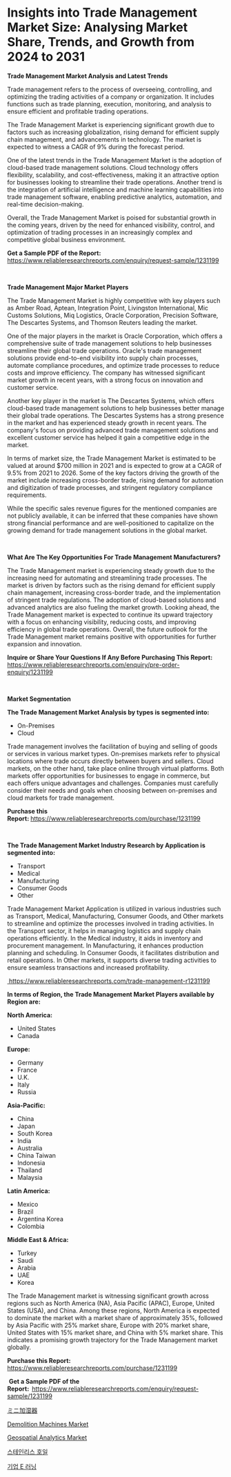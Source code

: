 <p><h1>Insights into Trade Management Market Size: Analysing Market Share, Trends, and Growth from 2024 to 2031</h1></p><p><strong>Trade Management Market Analysis and Latest Trends</strong></p>
<p><p>Trade management refers to the process of overseeing, controlling, and optimizing the trading activities of a company or organization. It includes functions such as trade planning, execution, monitoring, and analysis to ensure efficient and profitable trading operations.</p><p>The Trade Management Market is experiencing significant growth due to factors such as increasing globalization, rising demand for efficient supply chain management, and advancements in technology. The market is expected to witness a CAGR of 9% during the forecast period.</p><p>One of the latest trends in the Trade Management Market is the adoption of cloud-based trade management solutions. Cloud technology offers flexibility, scalability, and cost-effectiveness, making it an attractive option for businesses looking to streamline their trade operations. Another trend is the integration of artificial intelligence and machine learning capabilities into trade management software, enabling predictive analytics, automation, and real-time decision-making.</p><p>Overall, the Trade Management Market is poised for substantial growth in the coming years, driven by the need for enhanced visibility, control, and optimization of trading processes in an increasingly complex and competitive global business environment.</p></p>
<p><strong>Get a Sample PDF of the Report:&nbsp;</strong> <a href="https://www.reliableresearchreports.com/enquiry/request-sample/1231199">https://www.reliableresearchreports.com/enquiry/request-sample/1231199</a></p>
<p>&nbsp;</p>
<p><strong>Trade Management Major Market Players</strong></p>
<p><p>The Trade Management Market is highly competitive with key players such as Amber Road, Aptean, Integration Point, Livingston International, Mic Customs Solutions, Miq Logistics, Oracle Corporation, Precision Software, The Descartes Systems, and Thomson Reuters leading the market.</p><p>One of the major players in the market is Oracle Corporation, which offers a comprehensive suite of trade management solutions to help businesses streamline their global trade operations. Oracle's trade management solutions provide end-to-end visibility into supply chain processes, automate compliance procedures, and optimize trade processes to reduce costs and improve efficiency. The company has witnessed significant market growth in recent years, with a strong focus on innovation and customer service.</p><p>Another key player in the market is The Descartes Systems, which offers cloud-based trade management solutions to help businesses better manage their global trade operations. The Descartes Systems has a strong presence in the market and has experienced steady growth in recent years. The company's focus on providing advanced trade management solutions and excellent customer service has helped it gain a competitive edge in the market.</p><p>In terms of market size, the Trade Management Market is estimated to be valued at around $700 million in 2021 and is expected to grow at a CAGR of 9.5% from 2021 to 2026. Some of the key factors driving the growth of the market include increasing cross-border trade, rising demand for automation and digitization of trade processes, and stringent regulatory compliance requirements.</p><p>While the specific sales revenue figures for the mentioned companies are not publicly available, it can be inferred that these companies have shown strong financial performance and are well-positioned to capitalize on the growing demand for trade management solutions in the global market.</p></p>
<p>&nbsp;</p>
<p><strong>What Are The Key Opportunities For Trade Management Manufacturers?</strong></p>
<p><p>The Trade Management market is experiencing steady growth due to the increasing need for automating and streamlining trade processes. The market is driven by factors such as the rising demand for efficient supply chain management, increasing cross-border trade, and the implementation of stringent trade regulations. The adoption of cloud-based solutions and advanced analytics are also fueling the market growth. Looking ahead, the Trade Management market is expected to continue its upward trajectory with a focus on enhancing visibility, reducing costs, and improving efficiency in global trade operations. Overall, the future outlook for the Trade Management market remains positive with opportunities for further expansion and innovation.</p></p>
<p><strong>Inquire or Share Your Questions If Any Before Purchasing This Report:</strong> <a href="https://www.reliableresearchreports.com/enquiry/pre-order-enquiry/1231199">https://www.reliableresearchreports.com/enquiry/pre-order-enquiry/1231199</a></p>
<p>&nbsp;</p>
<p><strong>Market Segmentation</strong></p>
<p><strong>The Trade Management Market Analysis by types is segmented into:</strong></p>
<p><ul><li>On-Premises</li><li>Cloud</li></ul></p>
<p><p>Trade management involves the facilitation of buying and selling of goods or services in various market types. On-premises markets refer to physical locations where trade occurs directly between buyers and sellers. Cloud markets, on the other hand, take place online through virtual platforms. Both markets offer opportunities for businesses to engage in commerce, but each offers unique advantages and challenges. Companies must carefully consider their needs and goals when choosing between on-premises and cloud markets for trade management.</p></p>
<p><strong>Purchase this Report:&nbsp;</strong><a href="https://www.reliableresearchreports.com/purchase/1231199">https://www.reliableresearchreports.com/purchase/1231199</a></p>
<p>&nbsp;</p>
<p><strong>The Trade Management Market Industry Research by Application is segmented into:</strong></p>
<p><ul><li>Transport</li><li>Medical</li><li>Manufacturing</li><li>Consumer Goods</li><li>Other</li></ul></p>
<p><p>Trade Management Market Application is utilized in various industries such as Transport, Medical, Manufacturing, Consumer Goods, and Other markets to streamline and optimize the processes involved in trading activities. In the Transport sector, it helps in managing logistics and supply chain operations efficiently. In the Medical industry, it aids in inventory and procurement management. In Manufacturing, it enhances production planning and scheduling. In Consumer Goods, it facilitates distribution and retail operations. In Other markets, it supports diverse trading activities to ensure seamless transactions and increased profitability.</p></p>
<p><a href="https://www.reliableresearchreports.com/trade-management-r1231199">&nbsp;https://www.reliableresearchreports.com/trade-management-r1231199</a></p>
<p><strong>In terms of Region, the Trade Management Market Players available by Region are:</strong></p>
<p>
    <p> <strong> North America: </strong>
        <ul>
            <li>United States</li>
            <li>Canada</li>
        </ul>
        </p> 
    <p> <strong> Europe: </strong>
        <ul>
            <li>Germany</li>
            <li>France</li>
            <li>U.K.</li>
            <li>Italy</li>
            <li>Russia</li>
        </ul>
        </p> 
    <p> <strong> Asia-Pacific: </strong>
        <ul>
            <li>China</li>
            <li>Japan</li>
            <li>South Korea</li>
            <li>India</li>
            <li>Australia</li>
            <li>China Taiwan</li>
            <li>Indonesia</li>
            <li>Thailand</li>
            <li>Malaysia</li>
        </ul>
        </p> 
    <p> <strong> Latin America: </strong>
        <ul>
            <li>Mexico</li>
            <li>Brazil</li>
            <li>Argentina Korea</li>
            <li>Colombia</li>
        </ul>
        </p> 
    <p> <strong> Middle East & Africa: </strong>
        <ul>
            <li>Turkey</li>
            <li>Saudi</li>
            <li>Arabia</li>
            <li>UAE</li>
            <li>Korea</li>
        </ul>
    </p>
    </p>
<p><p>The Trade Management market is witnessing significant growth across regions such as North America (NA), Asia Pacific (APAC), Europe, United States (USA), and China. Among these regions, North America is expected to dominate the market with a market share of approximately 35%, followed by Asia Pacific with 25% market share, Europe with 20% market share, United States with 15% market share, and China with 5% market share. This indicates a promising growth trajectory for the Trade Management market globally.</p></p>
<p><strong>Purchase this Report: </strong><a href="https://www.reliableresearchreports.com/purchase/1231199">https://www.reliableresearchreports.com/purchase/1231199</a></p>
<p>&nbsp;<strong>Get a Sample PDF of the Report:&nbsp;&nbsp;</strong><a href="https://www.reliableresearchreports.com/enquiry/request-sample/1231199">https://www.reliableresearchreports.com/enquiry/request-sample/1231199</a></p>
<p><strong></strong></p>
<p><p><a href="https://medium.com/@nyahmertz1944/2024%E5%B9%B4%E3%81%8B%E3%82%892031%E5%B9%B4%E3%81%BE%E3%81%A7%E3%81%AE%E6%9C%9F%E9%96%93%E3%81%AB%E4%BA%88%E6%B8%AC%E3%81%95%E3%82%8C%E3%81%9F%E3%83%9F%E3%83%8B%E5%8A%A0%E6%B9%BF%E5%99%A8%E5%B8%82%E5%A0%B4%E5%88%86%E6%9E%90%E3%81%A8%E3%82%B5%E3%82%A4%E3%82%BA-932bbb1c0307">ミニ加湿器</a></p><p><a href="https://www.linkedin.com/pulse/demolition-machines-market-share-evolution-growth-trends-4mpic">Demolition Machines Market</a></p><p><a href="https://github.com/angeliabkratze/Market-Research-Report-List-1/blob/main/geospatial-analytics-market.md">Geospatial Analytics Market</a></p><p><a href="https://medium.com/@llanajer/%EC%8A%A4%ED%85%8C%EC%9D%B8%EB%A0%88%EC%8A%A4-%EC%8A%A4%ED%8B%B8-%ED%98%B8%EC%9D%BC-%EC%8B%9C%EC%9E%A5%EC%9D%80-%EC%8B%9C%EC%9E%A5-%EC%A0%90%EC%9C%A0%EC%9C%A8-%EC%8B%9C%EC%9E%A5-%EB%8F%99%ED%96%A5-%EB%B0%8F-%EC%8B%9C%EC%9E%A5-%EC%84%B1%EC%9E%A5%EC%97%90-%EB%8C%80%ED%95%9C-%EC%A0%95%EB%B3%B4%EB%A5%BC-%EC%A0%9C%EA%B3%B5%ED%95%A9%EB%8B%88%EB%8B%A4-02cf6eccbd9e">스테인리스 호일</a></p><p><a href="https://medium.com/@fabiancobuc20222022/%EA%B8%B0%EC%97%85-e%EB%9F%AC%EB%8B%9D-%EC%8B%9C%EC%9E%A5-%EC%84%B1%EA%B3%B5%EC%A0%81%EC%9D%B8-%EB%B9%84%EC%A6%88%EB%8B%88%EC%8A%A4-%EC%A0%84%EB%9E%B5%EC%9D%98-%EC%97%B4%EC%87%A0-2031%EB%85%84%EA%B9%8C%EC%A7%80-%EC%98%88%EC%B8%A1-a8b3a8fd0913">기업 E 러닝</a></p></p>